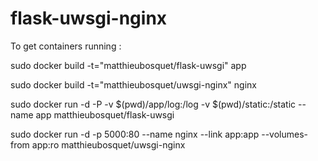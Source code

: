 # flask-uwsgi-nginx

To get containers running :

sudo docker build -t="matthieubosquet/flask-uwsgi" app

sudo docker build -t="matthieubosquet/uwsgi-nginx" nginx

 sudo docker run -d -P -v $(pwd)/app/log:/log -v $(pwd)/static:/static --name app matthieubosquet/flask-uwsgi

 sudo docker run -d -p 5000:80 --name nginx --link app:app --volumes-from app:ro matthieubosquet/uwsgi-nginx
